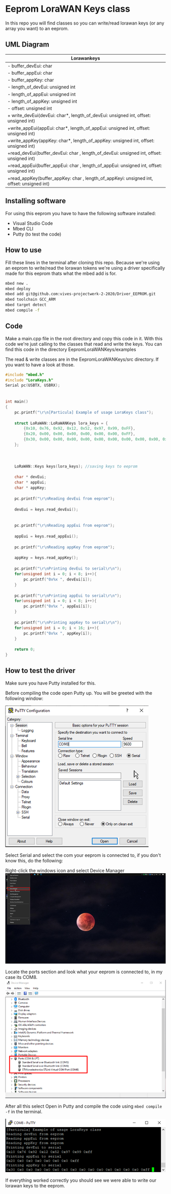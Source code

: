 # Eeprom LoraWAN Keys class

In this repo you will find classes so you can write/read lorawan keys (or any array you want) to an eeprom.

## UML Diagram

|Lorawankeys|
|-|
|- buffer_devEui: char |
|- buffer_appEui: char |
|- buffer_appKey: char |
|- length_of_devEui: unsigned int |
|- length_of_appEui: unsigned int |
|- length_of_appKey: unsigned int|
|- offset: unsigned int|
|+ write_devEui(devEui: char*, length_of_devEui: unsigned int, offset: unsigned int)|
|+write_appEui(appEui: char*, length_of_appEui: unsigned int, offset: unsigned int)|
|+write_appKey(appKey: char*, length_of_appKey: unsigned int, offset: unsigned int)|
|+read_devEui(buffer_devEui: char , length_of_devEui: unsigned int, offset: unsigned int)|
|+read_appEui(buffer_appEui: char , length_of_appEui: unsigned int, offset: unsigned int)|
|+read_appKey(buffer_appKey: char , length_of_appKeyi: unsigned int, offset: unsigned int)|


## Installing software

For using this eeprom you have to have the following software installed:

* Visual Studio Code
* Mbed CLI
* Putty (to test the code)

## How to use

Fill these lines in the terminal after cloning this repo. Because we're using an eeprom to write/read the lorawan tokens we're using a driver specifically made for this eeprom thats what the mbed add is for.

```bash
mbed new .
mbed deploy
mbed add git@github.com:vives-projectwerk-2-2020/Driver_EEPROM.git
mbed toolchain GCC_ARM
mbed target detect
mbed compile -f
```
## Code
Make a main.cpp file in the root directory and copy this code in it. With this code we're just calling to the classes that read and write the keys. You can find this code in the directory EepromLoraWANKeys/examples


The read & write classes are in the EepromLoraWANKeys/src directory. If you want to have a look at those.

```cpp
#include "mbed.h"
#include "LoraKeys.h"
Serial pc(USBTX, USBRX);


int main()
{
    pc.printf("\r\n[Particula] Example of usage LoraKeys class");

    struct LoRaWAN::LoRaWANKeys lora_keys = {
        {0x10, 0x76, 0x92, 0x12, 0x52, 0x97, 0x99, 0xFF},                                                // devEui
        {0x20, 0x00, 0x00, 0x00, 0x00, 0x00, 0x00, 0xFF},                                                // appEui
        {0x30, 0x00, 0x00, 0x00, 0x00, 0x00, 0x00, 0x00, 0x00, 0x00, 0x00, 0x00, 0x00, 0x00, 0x00, 0xFF} // appKey
    };

        

    LoRaWAN::Keys keys(lora_keys); //saving keys to eeprom

    char * devEui;
    char * appEui;
    char * appKey;

    pc.printf("\r\nReading devEui from eeprom");

    devEui = keys.read_devEui();
    
    
    pc.printf("\r\nReading appEui from eeprom");

    appEui = keys.read_appEui();

    pc.printf("\r\nReading appKey from eeprom");

    appKey = keys.read_appKey();
   
    pc.printf("\r\nPrinting devEui to serial\r\n");
    for(unsigned int i = 0; i < 8; i++){
        pc.printf("0x%x ", devEui[i]);
    }

    pc.printf("\r\nPrinting appEui to serial\r\n");
    for(unsigned int i = 0; i < 8; i++){
        pc.printf("0x%x ", appEui[i]);
    }

    pc.printf("\r\nPrinting appKey to serial\r\n");
    for(unsigned int i = 0; i < 16; i++){
        pc.printf("0x%x ", appKey[i]);
    }

    return 0;
}
```

## How to test the driver

Make sure you have Putty installed for this.

Before compiling the code open Putty up. You will be greeted with the following window:

![Putty](./img/putty.png)

Select Serial and select the com your eeprom is connected to, if you don't know this, do the following:

Right-click the windows icon and select Device Manager
![Putty](./img/eepromcompoort.png)

Locate the ports section and look what your eeprom is connected to, in my case its COM8.
![Putty](./img/eepromcompoort1.png)

After all this select Open in Putty and compile the code using ```mbed compile -f``` in the terminal.

![Putty](./img/putty1.png)

If everything worked correctly you should see we were able to write our lorawan keys to the eeprom.